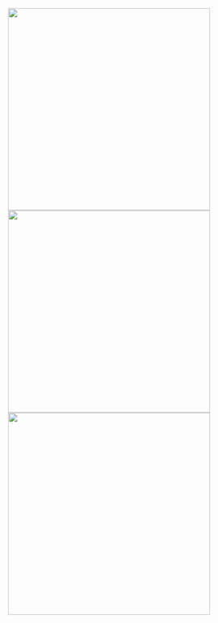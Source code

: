 <p align = "center">
  <img src = "https://github-readme-stats.vercel.app/api?username=syrkis&show_icons=true&theme=bear&hide_border=true" width = 400>
  <img src = "https://github-readme-streak-stats.herokuapp.com?user=syrkis&theme=bear&hide_border=true" width = 400>
  <img src="https://github-readme-stats.vercel.app/api/top-langs/?username=syrkis&layout=compact&langs_count=4&theme=bear&hide_border=true" width=400/>

</p>
